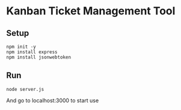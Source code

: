 # Kanban Ticket Management Tool

## Setup
```
npm init -y
npm install express
npm install jsonwebtoken
```

## Run
```
node server.js
```

And go to localhost:3000 to start use
